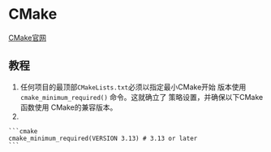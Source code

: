 # CMake

[CMake官网](https://cmake.org/documentation/)

## 教程

1. 任何项目的最顶部`CMakeLists.txt`必须以指定最小CMake开始 版本使用`cmake_minimum_required()` 命令。这就确立了 策略设置，并确保以下CMake函数使用 CMake的兼容版本。
2. 


    ```cmake
    cmake_minimum_required(VERSION 3.13) # 3.13 or later
    ```